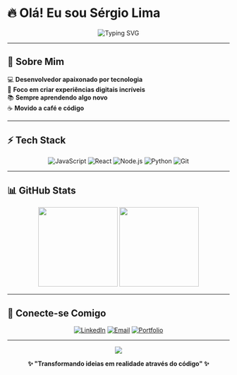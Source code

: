 # 🔥 Olá! Eu sou Sérgio Lima 

<div align="center">
  <img src="https://readme-typing-svg.herokuapp.com?font=Fira+Code&weight=600&size=28&pause=1000&color=FF6B35&center=true&vCenter=true&width=600&lines=Desenvolvedor+Full+Stack;Criando+solu%C3%A7%C3%B5es+incr%C3%ADveis;Sempre+evoluindo!" alt="Typing SVG" />
</div>

---

## 🚀 Sobre Mim

💻 **Desenvolvedor apaixonado por tecnologia**  
🎯 **Foco em criar experiências digitais incríveis**  
📚 **Sempre aprendendo algo novo**  
☕ **Movido a café e código**  

---

## ⚡ Tech Stack

<div align="center">

![JavaScript](https://img.shields.io/badge/-JavaScript-F7DF1E?style=flat-square&logo=javascript&logoColor=black)
![React](https://img.shields.io/badge/-React-61DAFB?style=flat-square&logo=react&logoColor=black)
![Node.js](https://img.shields.io/badge/-Node.js-339933?style=flat-square&logo=node.js&logoColor=white)
![Python](https://img.shields.io/badge/-Python-3776AB?style=flat-square&logo=python&logoColor=white)
![Git](https://img.shields.io/badge/-Git-F05032?style=flat-square&logo=git&logoColor=white)

</div>

---

## 📊 GitHub Stats

<div align="center">
  <img height="180em" src="https://github-readme-stats.vercel.app/api?username=seuusername&show_icons=true&theme=radical&include_all_commits=true&count_private=true"/>
  <img height="180em" src="https://github-readme-stats.vercel.app/api/top-langs/?username=seuusername&layout=compact&theme=radical"/>
</div>

---

## 🔗 Conecte-se Comigo

<div align="center">
  
[![LinkedIn](https://img.shields.io/badge/LinkedIn-0077B5?style=for-the-badge&logo=linkedin&logoColor=white)](https://linkedin.com/in/seuperfil)
[![Email](https://img.shields.io/badge/Email-D14836?style=for-the-badge&logo=gmail&logoColor=white)](mailto:seuemail@gmail.com)
[![Portfolio](https://img.shields.io/badge/Portfolio-FF5722?style=for-the-badge&logo=google-chrome&logoColor=white)](https://seuportfolio.com)

</div>

---

<div align="center">
  
![](https://komarev.com/ghpvc/?username=seuusername&color=ff6b35&style=flat-square)

**✨ "Transformando ideias em realidade através do código" ✨**

</div>
